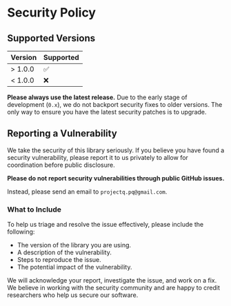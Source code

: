 # Security Policy

## Supported Versions

| Version | Supported          |
| ------- | ------------------ |
| > 1.0.0 | :white_check_mark: |
| < 1.0.0 | :x:                |

**Please always use the latest release.** Due to the early stage of development (`0.x`), we do not backport security fixes to older versions. The only way to ensure you have the latest security patches is to upgrade.

## Reporting a Vulnerability

We take the security of this library seriously. If you believe you have found a security vulnerability, please report it to us privately to allow for coordination before public disclosure.

**Please do not report security vulnerabilities through public GitHub issues.**

Instead, please send an email to `projectq.pq@gmail.com`.

### What to Include

To help us triage and resolve the issue effectively, please include the following:

-   The version of the library you are using.
-   A description of the vulnerability.
-   Steps to reproduce the issue.
-   The potential impact of the vulnerability.

We will acknowledge your report, investigate the issue, and work on a fix. We believe in working with the security community and are happy to credit researchers who help us secure our software.
